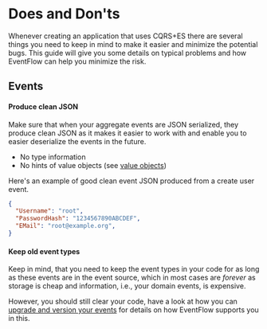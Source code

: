 # Does and Don'ts
Whenever creating an application that uses CQRS+ES there are several things
you need to keep in mind to make it easier and minimize the potential bugs.
This guide will give you some details on typical problems and how EventFlow
can help you minimize the risk.

## Events

#### Produce clean JSON
Make sure that when your aggregate events are JSON serialized, they produce
clean JSON as it makes it easier to work with and enable you to easier
deserialize the events in the future.

- No type information
- No hints of value objects (see [value objects](ValueObjects.md))

Here's an example of good clean event JSON produced from a create user event.

```JSON
{
  "Username": "root",
  "PasswordHash": "1234567890ABCDEF",
  "EMail": "root@example.org",
}
```

#### Keep old event types
Keep in mind, that you need to keep the event types in your code for as long as
these events are in the event source, which in most cases are _forever_ as
storage is cheap and information, i.e., your domain events, is expensive.

However, you should still clear your code, have a look at how you can
[upgrade and version your events](./EventUpgrade.md) for details on how
EventFlow supports you in this.
